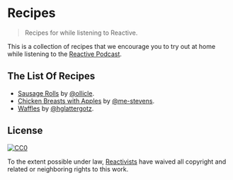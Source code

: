 # Recipes

> Recipes for while listening to Reactive.

This is a collection of recipes that we encourage you to try out at home while listening to the [Reactive Podcast](http://reactive.audio).

## The List Of Recipes

* [Sausage Rolls](https://github.com/reactivepod/recipes/blob/master/recipes/sausage-rolls.md) by [@ollicle](http://github.com/ollicle).
* [Chicken Breasts with Apples](https://github.com/reactivepod/recipes/blob/master/recipes/chicken-breasts-with-apples.md) by [@me-stevens](http://github.com/me-stevens).
* [Waffles](https://github.com/reactivepod/recipes/blob/master/recipes/waffles.md) by [@hglattergotz](http://github.com/hglattergotz).

## License

[![CC0](http://i.creativecommons.org/p/zero/1.0/88x31.png)](http://creativecommons.org/publicdomain/zero/1.0/)

To the extent possible under law, [Reactivists](https://github.com/orgs/reactivepod/teams/reactivists) have waived all copyright and related or neighboring rights to this work.
